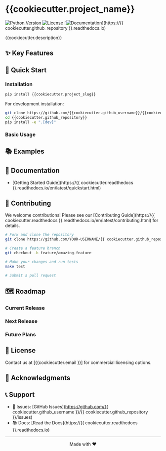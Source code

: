 # {{cookiecutter.project_name}}

[![Python Version](https://img.shields.io/badge/python-{{cookiecutter.python_version}}%2B-blue)](https://www.python.org/downloads/)
[![License](https://img.shields.io/badge/license-Dual-green.svg)](LICENSE.md)
[![Documentation](https://img.shields.io/badge/docs-latest-brightgreen.svg)](https://{{ cookiecutter.github_repository }}.readthedocs.io)

{{cookiecutter.description}}

## ✨ Key Features



## 🚀 Quick Start

### Installation

```bash
pip install {{cookiecutter.project_slug}}
```

For development installation:
```bash
git clone https://github.com/{{cookiecutter.github_username}}/{{cookiecutter.github_repository}}.git
cd {{cookiecutter.github_repository}}
pip install -e ".[dev]"
```

### Basic Usage


## 📚 Examples


## 📖 Documentation

- [Getting Started Guide](https://{{ cookiecutter.readthedocs }}.readthedocs.io/en/latest/quickstart.html)


## 🤝 Contributing

We welcome contributions! Please see our [Contributing Guide](https://{{ cookiecutter.readthedocs }}.readthedocs.io/en/latest/contributing.html) for details.

```bash
# Fork and clone the repository
git clone https://github.com/YOUR-USERNAME/{{ cookiecutter.github_repository }}.git

# Create a feature branch
git checkout -b feature/amazing-feature

# Make your changes and run tests
make test

# Submit a pull request
```

## 🗺️ Roadmap

### Current Release 


### Next Release 


### Future Plans


## 📄 License

Contact us at [{{cookiecutter.email }}] for commercial licensing options.

## 🙏 Acknowledgments


## 📞 Support

- 🐛 Issues: [GitHub Issues](https://github.com/{{ cookiecutter.github_username }}/{{ cookiecutter.github_repository }}/issues)
- 📚 Docs: [Read the Docs](https://{{ cookiecutter.readthedocs }}.readthedocs.io)

---

<p align="center">
  Made with ❤️
</p>